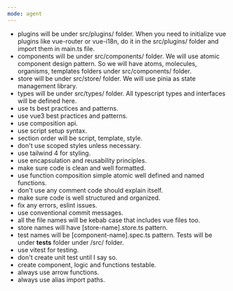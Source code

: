 ```yaml
---
mode: agent
---
```

- plugins will be under src/plugins/ folder. When you need to initialize vue plugins like vue-router or vue-i18n, do it in the src/plugins/ folder and import them in main.ts file.
- components will be under src/components/ folder. We will use atomic component design pattern. So we will have atoms, molecules, organisms, templates folders under src/components/ folder.
- store will be under src/store/ folder. We will use pinia as state management library.
- types will be under src/types/ folder. All typescript types and interfaces will be defined here.
- use ts best practices and patterns.
- use vue3 best practices and patterns.
- use composition api.
- use script setup syntax.
- section order will be script, template, style.
- don't use scoped styles unless necessary.
- use tailwind 4 for styling.
- use encapsulation and reusability principles.
- make sure code is clean and well formatted.
- use function composition simple atomic well defined and named functions.
- don't use any comment code should explain itself.
- make sure code is well structured and organized.
- fix any errors, eslint issues.
- use conventional commit messages.
- all the file names will be kebab case that includes vue files too.
- store names will have [store-name].store.ts pattern.
- test names will be [component-name].spec.ts pattern. Tests will be under __tests__ folder under /src/ folder.
- use vitest for testing.
- don't create unit test until I say so.
- create component, logic and functions testable.
- always use arrow functions.
- always use alias import paths.
